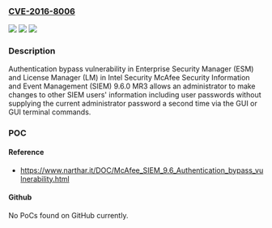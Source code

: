 ### [CVE-2016-8006](https://cve.mitre.org/cgi-bin/cvename.cgi?name=CVE-2016-8006)
![](https://img.shields.io/static/v1?label=Product&message=n%2Fa&color=blue)
![](https://img.shields.io/static/v1?label=Version&message=n%2Fa&color=blue)
![](https://img.shields.io/static/v1?label=Vulnerability&message=n%2Fa&color=brighgreen)

### Description

Authentication bypass vulnerability in Enterprise Security Manager (ESM) and License Manager (LM) in Intel Security McAfee Security Information and Event Management (SIEM) 9.6.0 MR3 allows an administrator to make changes to other SIEM users' information including user passwords without supplying the current administrator password a second time via the GUI or GUI terminal commands.

### POC

#### Reference
- https://www.narthar.it/DOC/McAfee_SIEM_9.6_Authentication_bypass_vulnerability.html

#### Github
No PoCs found on GitHub currently.


